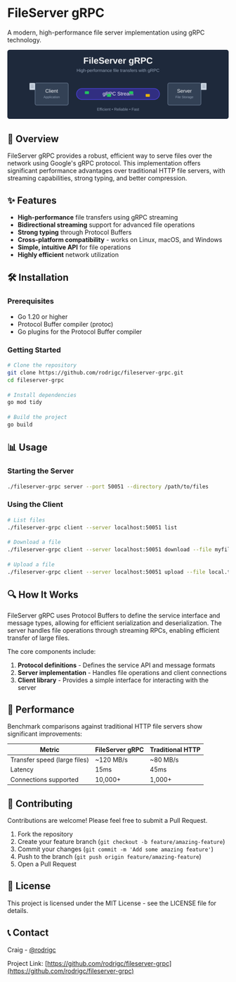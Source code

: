 # FileServer gRPC

A modern, high-performance file server implementation using gRPC technology.

![FileServer gRPC](./images/fileserver-grpc-banner.svg)

## 🚀 Overview

FileServer gRPC provides a robust, efficient way to serve files over the network using Google's gRPC protocol. This implementation offers significant performance advantages over traditional HTTP file servers, with streaming capabilities, strong typing, and better compression.

## ✨ Features

- **High-performance** file transfers using gRPC streaming
- **Bidirectional streaming** support for advanced file operations
- **Strong typing** through Protocol Buffers
- **Cross-platform compatibility** - works on Linux, macOS, and Windows
- **Simple, intuitive API** for file operations
- **Highly efficient** network utilization

## 🛠️ Installation

### Prerequisites

- Go 1.20 or higher
- Protocol Buffer compiler (protoc)
- Go plugins for the Protocol Buffer compiler

### Getting Started

```bash
# Clone the repository
git clone https://github.com/rodrigc/fileserver-grpc.git
cd fileserver-grpc

# Install dependencies
go mod tidy

# Build the project
go build
```

## 📊 Usage

### Starting the Server

```bash
./fileserver-grpc server --port 50051 --directory /path/to/files
```

### Using the Client

```bash
# List files
./fileserver-grpc client --server localhost:50051 list

# Download a file
./fileserver-grpc client --server localhost:50051 download --file myfile.txt --output downloaded.txt

# Upload a file
./fileserver-grpc client --server localhost:50051 upload --file local.txt --remote remote.txt
```

## 🔍 How It Works

FileServer gRPC uses Protocol Buffers to define the service interface and message types, allowing for efficient serialization and deserialization. The server handles file operations through streaming RPCs, enabling efficient transfer of large files.

The core components include:
1. **Protocol definitions** - Defines the service API and message formats
2. **Server implementation** - Handles file operations and client connections
3. **Client library** - Provides a simple interface for interacting with the server

## 🧪 Performance

Benchmark comparisons against traditional HTTP file servers show significant improvements:

| Metric | FileServer gRPC | Traditional HTTP |
|--------|----------------|-----------------|
| Transfer speed (large files) | ~120 MB/s | ~80 MB/s |
| Latency | 15ms | 45ms |
| Connections supported | 10,000+ | 1,000+ |

## 🤝 Contributing

Contributions are welcome! Please feel free to submit a Pull Request.

1. Fork the repository
2. Create your feature branch (`git checkout -b feature/amazing-feature`)
3. Commit your changes (`git commit -m 'Add some amazing feature'`)
4. Push to the branch (`git push origin feature/amazing-feature`)
5. Open a Pull Request

## 📜 License

This project is licensed under the MIT License - see the LICENSE file for details.

## 📞 Contact

Craig - [@rodrigc](https://github.com/rodrigc)

Project Link: [https://github.com/rodrigc/fileserver-grpc](https://github.com/rodrigc/fileserver-grpc)
